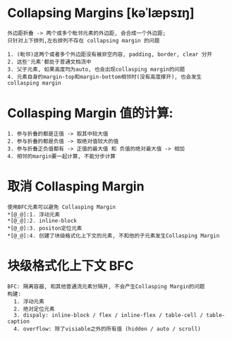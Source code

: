# Collapsing Margins [kəˈlæpsɪŋ]

    外边距折叠 -> 两个或多个毗邻元素的外边距, 会合成一个外边距;
    只针对上下排列,左右排列不存在 collapsing margin 的问题

    1. (毗邻)这两个或者多个外边距没有被非空内容, padding, border, clear 分开
    2. 这些'元素'都处于普通文档流中
    3. 父子元素, 如果高度均为auto, 也会出现collasping margin的问题
    4. 元素自身的margin-top和margin-bottom相邻时(没有高度撑开), 也会发生collasping margin

# Collasping Margin 值的计算:

    1. 参与折叠的都是正值 -> 取其中较大值
    2. 参与折叠的都是负值 -> 取绝对值较大的值
    3. 参与折叠正负值都有 -> 正值的最大值 和 负值的绝对最大值 -> 相加
    4. 相邻的margin要一起计算, 不能分步计算

# 取消 Collasping Margin

    使用BFC元素可以避免 Collasping Margin
    *[@_@]:1. 浮动元素
    *[@_@]:2. inline-block
    *[@_@]:3. positon定位元素
    *[@_@]:4. 创建了块级格式化上下文的元素, 不和他的子元素发生Collasping Margin

# 块级格式化上下文 BFC

    BFC: 隔离容器, 和其他普通流元素分隔开, 不会产生Collasping Margin的问题
    构建:
      1. 浮动元素
      2. 绝对定位元素
      3. dispaly: inline-block / flex / inline-flex / table-cell / table-caption
      4. overflow: 除了visiable之外的所有值 (hidden / auto / scroll)
